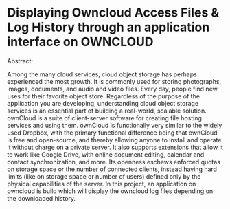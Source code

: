 # Displaying Owncloud Access Files & Log History through an application interface on OWNCLOUD
Abstract:

Among the many cloud services, cloud object storage has perhaps experienced the most growth. It is commonly used for storing photographs, images, documents, and audio and video files. Every day, people find new uses for their favorite object store. Regardless of the purpose of the application you are developing, understanding cloud object storage services is an essential part of building a real-world, scalable solution.
ownCloud is a suite of client-server software for creating file hosting services and using them. ownCloud is functionally very similar to the widely used Dropbox, with the primary functional difference being that ownCloud is free and open-source, and thereby allowing anyone to install and operate it without charge on a private server. It also supports extensions that allow it to work like Google Drive, with online document editing, calendar and contact synchronization, and more. Its openness eschews enforced quotas on storage space or the number of connected clients, instead having hard limits (like on storage space or number of users) defined only by the physical capabilities of the server.
In this project,  an application on owncloud is build which will display the owncloud log files depending on the downloaded history.

